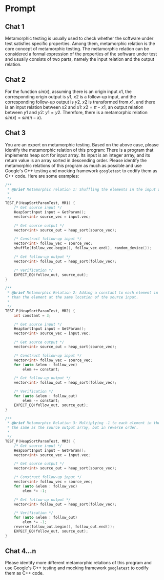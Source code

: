 # Prompt

## Chat 1

Metamorphic testing is usually used to check whether the software under test satisfies specific properties. Among them, metamorphic relation is the core concept of metamorphic testing. The metamorphic relation can be considered a formal expression of the properties of the software under test and usually consists of two parts, namely the input relation and the output relation.

## Chat 2

For the function $sin(x)$, assuming there is an origin input $x1$, the corresponding origin output is $y1$, $x2$ is a follow-up input, and the corresponding follow-up output is $y2$. $x2$ is transformed from $x1$, and there is an input relation between $x2$ and $x1$: $x2=\pi-x1$, an output relation between $y1$ and $y2$: $y1=y2$. Therefore, there is a metamorphic relation $sin(x)=sin(\pi-x)$.

## Chat 3

You are an expert on metamorphic testing. Based on the above case, please identify the metamorphic relation of this program: There is a program that implements heap sort for input array. Its input is an integer array, and its return value is an array sorted in descending order. Please identify the metamorphic relations of this program as much as possible and use Google's C++ testing and mocking framework `googletest` to codify them as C++ code. Here are some examples:

```cpp
/**
 * @brief Metamorphic relation 1: Shuffling the elements in the input array, the output will be the same.
 *
 */
TEST_P(HeapSortParamTest, MR1) {
    /* Get source input */
    HeapSortInput input = GetParam();
    vector<int> source_vec = input.vec;

    /* Get source output */
    vector<int> source_out = heap_sort(source_vec);

    /* Construct follow-up input */
    vector<int> follow_vec = source_vec;
    shuffle(follow_vec.begin(), follow_vec.end(), random_device());

    /* Get follow-up output */
    vector<int> follow_out = heap_sort(follow_vec);

    /* Verification */
    EXPECT_EQ(follow_out, source_out);
}

/**
 * @brief Metamorphic Relation 2: Adding a constant to each element in the input array, then each element of the output array will be larger by the constant
 * than the element at the same location of the source input.
 *
 */
TEST_P(HeapSortParamTest, MR2) {
    int constant = 3;

    /* Get source input */
    HeapSortInput input = GetParam();
    vector<int> source_vec = input.vec;

    /* Get source output */
    vector<int> source_out = heap_sort(source_vec);

    /* Construct follow-up input */
    vector<int> follow_vec = source_vec;
    for (auto &elem : follow_vec)
        elem += constant;

    /* Get follow-up output */
    vector<int> follow_out = heap_sort(follow_vec);

    /* Verification */
    for (auto &elem : follow_out)
        elem -= constant;
    EXPECT_EQ(follow_out, source_out);
}

/**
 * @brief Metamorphic Relation 3: Multiplying -1 to each element in the input array, then if we multiply -1 to each element of the output array, it should be
 * the same as the source output array, but in reverse order.
 *
 */
TEST_P(HeapSortParamTest, MR3) {
    /* Get source input */
    HeapSortInput input = GetParam();
    vector<int> source_vec = input.vec;

    /* Get source output */
    vector<int> source_out = heap_sort(source_vec);

    /* Construct follow-up input */
    vector<int> follow_vec = source_vec;
    for (auto &elem : follow_vec)
        elem *= -1;

    /* Get follow-up output */
    vector<int> follow_out = heap_sort(follow_vec);

    /* Verification */
    for (auto &elem : follow_out)
        elem *= -1;
    reverse(follow_out.begin(), follow_out.end());
    EXPECT_EQ(follow_out, source_out);
}
```

## Chat 4...n

Please identify more different metamorphic relations of this program and use Google's C++ testing and mocking framework `googletest` to codify them as C++ code.